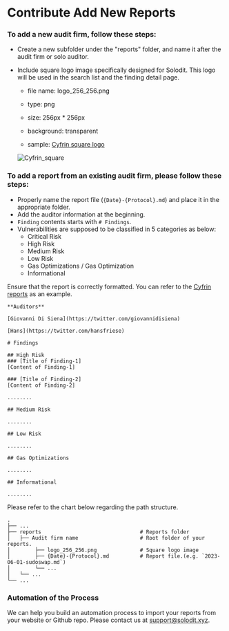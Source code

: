 # Contribute Add New Reports

### To add a new audit firm, follow these steps:
- Create a new subfolder under the "reports" folder, and name it after the audit firm or solo auditor.
- Include square logo image specifically designed for Solodit.
    This logo will be used in the search list and the finding detail page.
    - file name: logo_256_256.png
    - type: png
    - size: 256px * 256px
    - background: transparent

    - sample: [Cyfrin square logo](./reports/Cyfrin/logo_256_256.png)

    ![Cyfrin_square](https://github.com/solodit/solodit_content/assets/129466917/8cfc4396-f309-44df-8a7b-a2bfe7a869b4)

### To add a report from an existing audit firm, please follow these steps:
- Properly name the report file (`{Date}-{Protocol}.md`) and place it in the appropriate folder.
- Add the auditor information at the beginning.
- `Finding` contents starts with `# Findings`.
- Vulnerabilities are supposed to be classified in 5 categories as below:
    - Critical Risk
    - High Risk
    - Medium Risk
    - Low Risk
    - Gas Optimizations / Gas Optimization
    - Informational

Ensure that the report is correctly formatted. You can refer to the [Cyfrin reports](./reports/Cyfrin) as an example.

```
**Auditors**

[Giovanni Di Siena](https://twitter.com/giovannidisiena)

[Hans](https://twitter.com/hansfriese)

# Findings

## High Risk
### [Title of Finding-1]
[Content of Finding-1]

### [Title of Finding-2]
[Content of Finding-2]

........

## Medium Risk

........

## Low Risk

........

## Gas Optimizations

........

## Informational

........

```

Please refer to the chart below regarding the path structure.

    .
    ├── ...
    ├── reports                                # Reports folder
    │   ├── Audit firm name                    # Root folder of your reports.
    │        ├── logo_256_256.png              # Square logo image
    │        ├── {Date}-{Protocol}.md          # Report file.(e.g. `2023-06-01-sudoswap.md`)
    │        └── ...
    │   └── ...
    └── ...

### Automation of the Process
We can help you build an automation process to import your reports from your website or Github repo. Please contact us at support@solodit.xyz.
